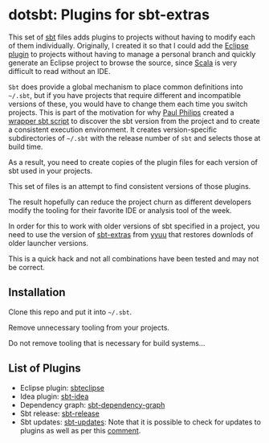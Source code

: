dotsbt: Plugins for sbt-extras
==================

This set of [sbt](https://github.com/sbt/sbt "sbt home") files adds plugins
to projects without having to modify each of them individually.
Originally, I created it so that I could add the
[Eclipse plugin](https://github.com/typesafehub/sbteclipse "eclipse plugin")
to projects without having to manage a personal branch and quickly generate an
Eclipse project to browse the source, since [Scala](http://www.scala-lang.org/)
is very difficult to read without an IDE.

`Sbt` does provide a global mechanism to place common definitions into `~/.sbt`,
but if you have projects that require different and incompatible versions of these,
you would have to change them each time you switch projects.  This is part of the
motivation for why [Paul Philips](https://github.com/paulp) created a
[wrapper sbt script](https://github.com/paulp/sbt-extras "rebel cut")
to discover the sbt version from the project and to create a consistent execution environment.
It creates version-specific subdirectories of `~/.sbt` with the release number of `sbt`
and selects those at build time.

As a result, you need to create copies of the plugin files for each
version of sbt used in your projects.

This set of files is an attempt to find consistent versions of those plugins.

The result hopefully can reduce the project churn as different developers
modify the tooling for their favorite IDE or analysis tool of the week.

In order for this to work with older versions of sbt specified in a project,
you need to use the version of
[sbt-extras](https://github.com/yyuu/sbt-extras "sbt-extras")
from [yyuu](https://github.com/yyuu "yyuu")
that restores downlods of older launcher versions.

This is a quick hack and not all combinations have been tested and may not be correct.

## Installation

Clone this repo and put it into `~/.sbt`.

Remove unnecessary tooling from your projects.

Do not remove tooling that is necessary for build systems...

## List of Plugins

* Eclipse plugin:   [sbteclipse](https://github.com/typesafehub/sbteclipse "sbteclipse")
* Idea plugin:      [sbt-idea](https://github.com/mpeltonen/sbt-idea "sbt-idea")
* Dependency graph: [sbt-dependency-graph](https://github.com/jrudolph/sbt-dependency-graph "sbt-dependency-graph")
* Sbt release:      [sbt-release](https://github.com/sbt/sbt-release "sbt-release")
* Sbt updates:      [sbt-updates](https://github.com/rtimush/sbt-updates "sbt-updates"):
Note that it is possible to check for updates to plugins as well as per this [comment](https://github.com/rtimush/sbt-updates/issues/10#issuecomment-28617595 "plugin updates").

